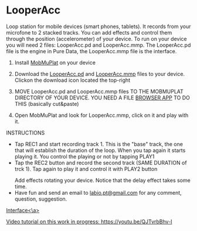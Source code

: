 # LooperAcc

Loop station for mobile devices (smart phones, tablets). It records from your microfone to 2 stacked tracks. 
You can add effects and control them through the position (accelerometer) of your device. 
To run on your device you will need 2 files: LooperAcc.pd and LooperAcc.mmp. 
The LooperAcc.pd file is the engine in Pure Data, the LooperAcc.mmp file is the interface.

1) Install <a href="https://danieliglesia.com/mobmuplat/">MobMuPlat</a> on your device</p>
2) Download the <a href="https://github.com/LabIO/LooperAcc/blob/master/LooperAcc.pd">LooperAcc.pd</a> and <a href="https://github.com/LabIO/LooperAcc/blob/master/LooperAcc.mmp">LooperAcc.mmp</a> files to your device. Clickon the download icon located the top-right</p>
3) MOVE LooperAcc.pd and LooperAcc.mmp files TO THE MOBMUPLAT DIRECTORY OF YOUR DEVICE.
   YOU NEED A FILE <a href="https://play.google.com/store/apps/details?id=com.ape.apps.filebrowser&hl=it&pli=1">BROWSER APP</a> TO DO
   THIS (basically cut&paste)</p>
4) Open MobMuPlat and look for LooperAcc.mmp, click on it and play with it.</p>
</p>

INSTRUCTIONS
- Tap REC1 and start recording track 1. This is the "base" track, the one that will establish the duration of the loop.
When you tap again it starts playing it. You control the playing or not by tapping PLAY1
- Tap the REC2 button and record the second track (SAME DURATION of trck 1). Tap again to play it and control it with PLAY2 button</p>
Add effects rotating your device. Notice that the delay effect takes some time.
- Have fun and send an email to labio.pt@gmail.com for any comment, question, suggestion.

<a href="https://github.com/LabIO/LabIO.github.io/blob/master/LooperAcc_interface_pic.jpeg">Interface<\a>

Video tutorial on this work in progress:
https://youtu.be/QJTvrbBhv-I



